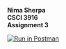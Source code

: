 **Nima Sherpa \
CSCI 3916\
Assignment 3**

[![Run in Postman](https://run.pstmn.io/button.svg)](https://god.postman.co/run-collection/582cc03a4737d6fe20d4?action=collection%2Fimport)
